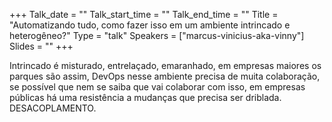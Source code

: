 +++
Talk_date = ""
Talk_start_time = ""
Talk_end_time = ""
Title = "Automatizando tudo, como fazer isso em um ambiente intrincado e heterogêneo?"
Type = "talk"
Speakers = ["marcus-vinicius-aka-vinny"]
Slides = ""
+++

Intrincado é misturado, entrelaçado, emaranhado, em empresas maiores os parques são assim, DevOps nesse ambiente precisa de muita colaboração, se possível que nem se saiba que vai colaborar com isso, em empresas públicas há uma resistência a mudanças que precisa ser driblada. DESACOPLAMENTO.